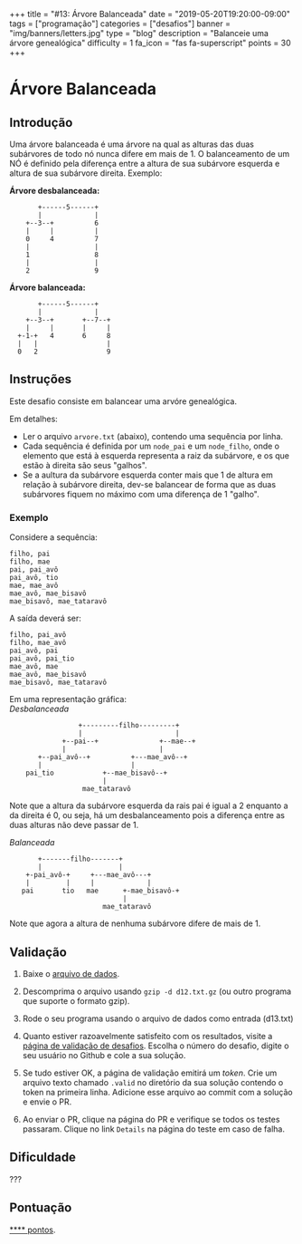 +++
title = "#13: Árvore Balanceada"
date = "2019-05-20T19:20:00-09:00"
tags = ["programação"]
categories = ["desafios"]
banner = "img/banners/letters.jpg"
type = "blog"
description = "Balanceie uma árvore genealógica"
difficulty = 1
fa_icon = "fas fa-superscript"
points = 30
+++

# Árvore Balanceada

## Introdução

Uma árvore balanceada é uma árvore na qual as alturas das duas subárvores de todo nó nunca difere em mais de 1. O balanceamento de um NÓ é definido pela diferença entre a altura de sua subárvore esquerda e altura de sua subárvore direita. Exemplo:

**Árvore desbalanceada:** 

```text
       +------5------+
       |             |
    +--3--+          6
    |     |          |
    0     4          7
    |                |
    1                8
    |                |
    2                9 
```

**Árvore balanceada:**

```text
       +------5------+
       |             |
    +--3--+       +--7--+
    |     |       |     |
  +-1-+   4       6     8
  |   |                 |
  0   2                 9  

```



## Instruções

Este desafio consiste em balancear uma arvóre genealógica.  

Em detalhes:

* Ler o arquivo `arvore.txt` (abaixo), contendo uma sequência por linha.
* Cada sequência é definida por um `node_pai` e um `node_filho`, onde o elemento que está à esquerda representa a raiz da subárvore, e os que estão à direita são seus "galhos".
* Se a aultura da subárvore esquerda conter mais que 1 de altura em relação à subárvore direita, dev-se balancear de forma que as duas subárvores fiquem no máximo com uma diferença de 1 "galho".

### Exemplo

Considere a sequência:

```
filho, pai
filho, mae
pai, pai_avô
pai_avô, tio
mae, mae_avô
mae_avô, mae_bisavô
mae_bisavô, mae_tataravô

```

A saída deverá ser:

```
filho, pai_avô
filho, mae_avô
pai_avô, pai
pai_avô, pai_tio
mae_avô, mae
mae_avô, mae_bisavô
mae_bisavô, mae_tataravô
```

Em uma representação gráfica:  
*Desbalanceada*
```text
                 +---------filho---------+
                 |                       |
             +--pai--+               +--mae--+
             |                       |
       +--pai_avô--+          +---mae_avô--+
       |                      |
    pai_tio            +--mae_bisavô--+
                       |
                  mae_tataravô
```
 Note que a altura da subárvore esquerda da rais pai é igual a 2 enquanto a da direita é 0, ou seja, há um desbalanceamento pois a diferença entre as duas alturas não deve passar de 1.  

*Balanceada*
```text
       +-------filho-------+
       |                   |
    +-pai_avô-+     +---mae_avô---+
    |         |     |             |
   pai       tio   mae      +-mae_bisavô-+
                            |
                       mae_tataravô
```
Note que agora a altura de nenhuma subárvore difere de mais de 1.

## Validação

1. Baixe o [arquivo de dados](https://osprogramadores.com/files/d12/d13.txt.gz).

2. Descomprima o arquivo usando `gzip -d d12.txt.gz` (ou outro programa que suporte o formato gzip).

3. Rode o seu programa usando o arquivo de dados como entrada (d13.txt)

4. Quanto estiver razoavelmente satisfeito com os resultados, visite a [página de validação de desafios](https://osprogramadores.com/v). Escolha o número do desafio, digite o seu usuário no Github e cole a sua solução.

5. Se tudo estiver OK, a página de validação emitirá um _token_. Crie um arquivo texto chamado `.valid` no diretório da sua solução contendo o token na primeira linha. Adicione esse arquivo ao commit com a solução e envie o PR.

6. Ao enviar o PR, clique na página do PR e verifique se todos os testes passaram. Clique no link `Details` na página do teste em caso de falha.

## Dificuldade

???

## Pontuação

[**** pontos](https://osprogramadores.com/scores).
